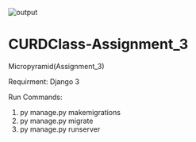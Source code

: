 ![output](https://user-images.githubusercontent.com/41542288/129919399-7e56ea3a-89c0-4d28-a95a-e3f349e60b29.png)
# CURDClass-Assignment_3
Micropyramid(Assignment_3)


Requirment:
Django 3

Run Commands:
1. py manage.py makemigrations
2. py manage.py migrate
3. py manage.py runserver
